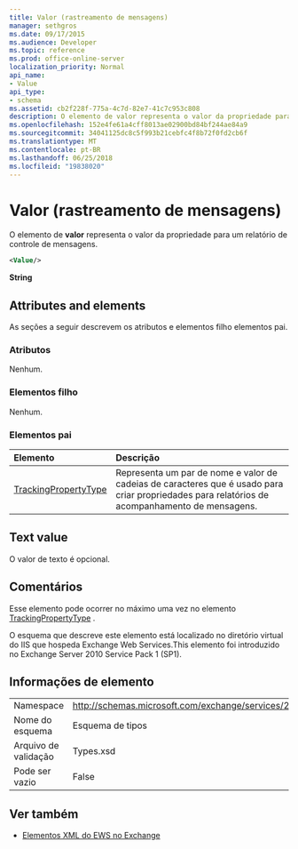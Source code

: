 ```yaml
---
title: Valor (rastreamento de mensagens)
manager: sethgros
ms.date: 09/17/2015
ms.audience: Developer
ms.topic: reference
ms.prod: office-online-server
localization_priority: Normal
api_name:
- Value
api_type:
- schema
ms.assetid: cb2f228f-775a-4c7d-82e7-41c7c953c808
description: O elemento de valor representa o valor da propriedade para um relatório de controle de mensagens.
ms.openlocfilehash: 152e4fe61a4cff8013ae02900bd84bf244ae84a9
ms.sourcegitcommit: 34041125dc8c5f993b21cebfc4f8b72f0fd2cb6f
ms.translationtype: MT
ms.contentlocale: pt-BR
ms.lasthandoff: 06/25/2018
ms.locfileid: "19838020"
---
```

# <a name="value-message-tracking"></a>Valor (rastreamento de mensagens)

O elemento de **valor** representa o valor da propriedade para um relatório de controle de mensagens. 
  
```xml
<Value/>
```

**String**

## <a name="attributes-and-elements"></a>Attributes and elements

As seções a seguir descrevem os atributos e elementos filho elementos pai.
  
### <a name="attributes"></a>Atributos

Nenhum.
  
### <a name="child-elements"></a>Elementos filho

Nenhum.
  
### <a name="parent-elements"></a>Elementos pai

|**Elemento**|**Descrição**|
|:-----|:-----|
|[TrackingPropertyType](trackingpropertytype.md) <br/> |Representa um par de nome e valor de cadeias de caracteres que é usado para criar propriedades para relatórios de acompanhamento de mensagens.  <br/> |
   
## <a name="text-value"></a>Text value

O valor de texto é opcional.
  
## <a name="remarks"></a>Comentários

Esse elemento pode ocorrer no máximo uma vez no elemento [TrackingPropertyType](trackingpropertytype.md) . 
  
O esquema que descreve este elemento está localizado no diretório virtual do IIS que hospeda Exchange Web Services.This elemento foi introduzido no Exchange Server 2010 Service Pack 1 (SP1).
  
## <a name="element-information"></a>Informações de elemento

|||
|:-----|:-----|
|Namespace  <br/> |http://schemas.microsoft.com/exchange/services/2006/types  <br/> |
|Nome do esquema  <br/> |Esquema de tipos  <br/> |
|Arquivo de validação  <br/> |Types.xsd  <br/> |
|Pode ser vazio  <br/> |False  <br/> |
   
## <a name="see-also"></a>Ver também

- [Elementos XML do EWS no Exchange](ews-xml-elements-in-exchange.md)

